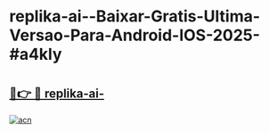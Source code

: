 # replika-ai--Baixar-Gratis-Ultima-Versao-Para-Android-IOS-2025-#a4kly

# <h2><a href="https://ainizakaria.my?title=replika-ai-&ref=24M">🔗👉 🔴 replika-ai-</a></h2>

[![acn](https://github.com/user-attachments/assets/0f9c940e-d8b0-45ae-aac7-cd30a18b3e1c)](https://ainizakaria.my?title=replika-ai-&ref=24M)

